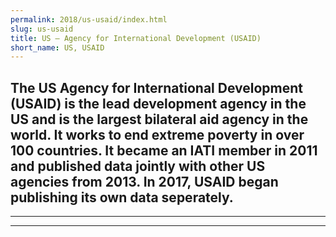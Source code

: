 ```yaml
---
permalink: 2018/us-usaid/index.html
slug: us-usaid
title: US – Agency for International Development (USAID)
short_name: US, USAID
---
```

The US Agency for International Development (USAID) is the lead development agency in the US and is the largest bilateral aid agency in the world. It works to end extreme poverty in over 100 countries. It became an IATI member in 2011 and published data jointly with other US agencies from 2013. In 2017, USAID began publishing its own data seperately.
---

---

---
